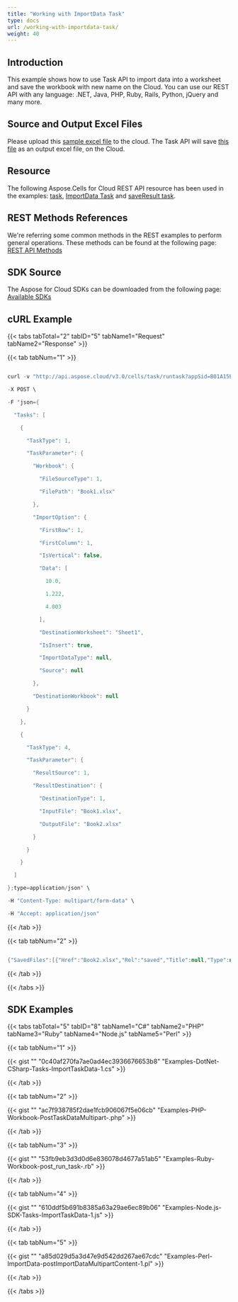 ```yaml
---
title: "Working with ImportData Task"
type: docs
url: /working-with-importdata-task/
weight: 40
---
```


## **Introduction**
This example shows how to use Task API to import data into a worksheet and save the workbook with new name on the Cloud. You can use our REST API with any language: .NET, Java, PHP, Ruby, Rails, Python, jQuery and many more.
## **Source and Output Excel Files**
Please upload this [sample excel file](attachments/1540443/1839151.xlsx) to the cloud. The Task API will save [this file](attachments/1540443/1839152.xlsx) as an output excel file[ ](attachments/1540443/1839152.xlsx) on the Cloud.
## **Resource**
The following Aspose.Cells for Cloud REST API resource has been used in the examples: [task](), [ImportData Task]() and [saveResult task]().
## **REST Methods References**
We're referring some common methods in the REST examples to perform general operations. These methods can be found at the following page: [REST API Methods](http://www.aspose.com/docs/display/rest/REST+API+Methods)
## **SDK Source**
The Aspose for Cloud SDKs can be downloaded from the following page: [Available SDKs](/available-sdks/)
## **cURL Example**
{{< tabs tabTotal="2" tabID="5" tabName1="Request" tabName2="Response" >}}

{{< tab tabNum="1" >}}

```java

curl -v "http://api.aspose.cloud/v3.0/cells/task/runtask?appSid=B01A15E5-1B83-4B9A-8EB3-0F2BFA6AC766&signature=8IHfiBxpe9TI7ks%2BLflwMGPzSis" \

-X POST \

-F 'json={

  "Tasks": [

    {

      "TaskType": 1,

      "TaskParameter": {

        "Workbook": {

          "FileSourceType": 1,

          "FilePath": "Book1.xlsx"

        },

        "ImportOption": {

          "FirstRow": 1,

          "FirstColumn": 1,

          "IsVertical": false,

          "Data": [

            10.0,

            1.222,

            4.003

          ],

          "DestinationWorksheet": "Sheet1",

          "IsInsert": true,

          "ImportDataType": null,

          "Source": null

        },

        "DestinationWorkbook": null

      }

    },

    {

      "TaskType": 4,

      "TaskParameter": {

        "ResultSource": 1,

        "ResultDestination": {

          "DestinationType": 1,

          "InputFile": "Book1.xlsx",

          "OutputFile": "Book2.xlsx"

        }

      }

    }

  ]

};type=application/json' \

-H "Content-Type: multipart/form-data" \

-H "Accept: application/json"

```

{{< /tab >}}

{{< tab tabNum="2" >}}

```java

{"SavedFiles":[{"Href":"Book2.xlsx","Rel":"saved","Title":null,"Type":null}]}

```

{{< /tab >}}

{{< /tabs >}}
## **SDK Examples**
{{< tabs tabTotal="5" tabID="8" tabName1="C#" tabName2="PHP" tabName3="Ruby" tabName4="Node.js" tabName5="Perl" >}}

{{< tab tabNum="1" >}}

{{< gist "" "0c40af270fa7ae0ad4ec3936676653b8" "Examples-DotNet-CSharp-Tasks-ImportTaskData-1.cs" >}}

{{< /tab >}}

{{< tab tabNum="2" >}}

{{< gist "" "ac7f938785f2dae1fcb906067f5e06cb" "Examples-PHP-Workbook-PostTaskDataMultipart-.php" >}}

{{< /tab >}}

{{< tab tabNum="3" >}}

{{< gist "" "53fb9eb3d3d0d6e836078d4677a51ab5" "Examples-Ruby-Workbook-post\_run\_task-.rb" >}}

{{< /tab >}}

{{< tab tabNum="4" >}}

{{< gist "" "610ddf5b691b8385a63a29ae6ec89b06" "Examples-Node.js-SDK-Tasks-ImportTaskData-1.js" >}}

{{< /tab >}}

{{< tab tabNum="5" >}}

{{< gist "" "a85d029d5a3d47e9d542dd267ae67cdc" "Examples-Perl-ImportData-postImportDataMultipartContent-1.pl" >}}

{{< /tab >}}

{{< /tabs >}}

